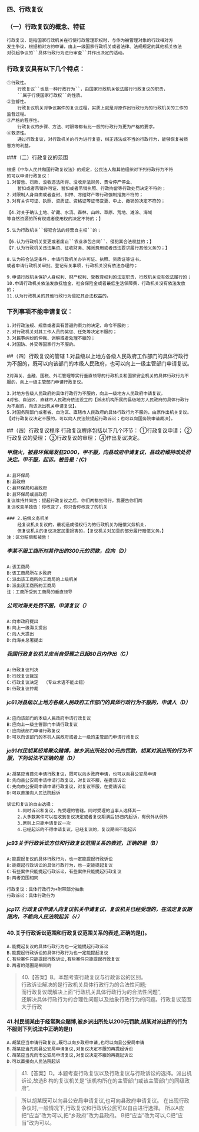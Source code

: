 ### 四、行政复议
### （一）行政复议的概念、特征
    行政复议，是指国家行政机关在行使行政管理职权时，与作为被管理对象的行政相对方
    发生争议，根据相对方的申请，由上一级国家行政机关或者法律、法规规定的其他机关依法
    对引起争议的``具体行政行为进行审查``并作出决定的活动。
    
### 行政复议具有以下几个特点：
    ①行政性。
        行政复议``也是一种行政行为``，由国家行政机关依法履行行政复议的职责，
        ``属于行使国家行政权``的性质。
    ②监督性。
        行政复议机关对争议案件的复议过程，实质上就是对原作出行政行为的行政机关的工作的监督过程。
    ③严格的程序性。
        行政复议的步骤、方法、时限等都有比一般的行政行为更为严格的要求。
    ④救济性。
        通过行政复议，对行政机关的行为进行复查，纠正违法或不当的行政行为，能够恢复被损害方的利益。
        
###（二）行政复议的范围

    根据《中华人民共和国行政复议法》的规定，公民法人和其他组织对下列行政行为不符
    的可以申请行政复议：
    1.对警告、罚款、没收违法所得、没收非法财务、责令停产停业、
        暂扣或者吊销许可证、暂扣或者吊销执照、行政拘留等行政处罚决定不符的；
    2.对限制人身自由或者查封、扣押、冻结财产等行政强制措施不符的；
    3.对有关许可证、执照、资质证、资格证等证书变更、中止、撤销的决定不符的；
    
    【4.对关于确认土地、矿藏、水流、森林、山岭、草原、荒地、滩涂、海域
    等自然资源的所有权或者使用权的决定不符的；】
    
    5.认为行政机关``侵犯合法的经营自主权``的；
    
    【6.认为行政机关变更或者废止``农业承包合同``、侵犯其合法权益的；】
    【7.认为行政机关违法集资、征收财务、摊派费用或者违法要求履行其他义务的；】
    
    8.认为符合法定条件，申请行政机关办许可证、执照、资质证等证书，
    或者申请行政机关审批、登记有关事项，行政机关没有依法办理的；
    
    9.申请行政机关保护人身权利、财产权利、受教育权利的法定职责，行政机关没有依法履行的；
    10.申请行政机关依法发放抚恤金、社会保险金或者最低生活保障费，行政机关没有依法发放的；
    11.认为行政机关的其他行政行为侵犯其合法权益的。
    
### 下列事项不能申请复议：
    1.对行政法规、规章或者具有普遍约束力的决定、命令不服的；
    2.对行政机关对其工作人员的奖惩、任免等决定不服的；
    3.对民事纠纷的仲裁、调解或者处理不服的；
    4.对国防、外交等国家行为不服的。

##（四）行政复议的管辖
    1.对县级以上地方各级人民政府工作部门的具体行政行为不服的，既可以向该部门的本级人民政府，也可以向上一级主管部门申请复议。
    
    2对海关、金融、国税、外汇管理等实行垂直领导的行政机关和国家安全机关的具体行政行为不服的，向上一级主管部门申请行政复议。
    
    3.对地方各级人民政府的具体行政行为不服的，向上一级地方人民政府申请复议。
    4对省、自治区、直辖市人民政府依法设立的【派出机构所属的县级地方人民政府的具体行政行为不服的，向该派出机关申请复议】。
    5.对国务院部门或者省、自治区、直辖市人民政府的具体行政行为不服的，由原作出机关复议。
    【对行政复议决定不服的，可以向人民法院提起行政诉讼；也可以向国务院申请裁决】。



##（四）行政复议程序
    行政复议程序包括以下几个环节：
        ①行政复议申请；
        ②行政复议的受理；
        ③行政复议的审理；
        ④作出复议决定。

##### 甲烧火，被县环保局发狂2000，甲不服，向县政府申请复议，县政府维持改处罚决定。甲不服，起诉。被告是：(C)
    A:县环保局
    B:县政府
    C:县环保局和县政府
    D:县环保局或县政府
    复议维持共同告：提起行政复议之后，你们两都觉得行，我要告你们两
    复议改变单独告：你改变了，你只告你改变了的机关

    ### 2.赔偿义务机关    
        经复议机关复议的，最初造成侵权行为的行政机关为赔偿义务机关，
        但复议机关的复议决定加重损害的，【复议机关对加重的部分履行赔偿义务。】
    注：区分赔偿和被告！        

##### 李某不服工商所对其作出的300元的罚款，应向（D）
    A:该工商局
    B:该工商局所在乡政府
    C:派出该工商所的工商局的上级机关
    D:派出该工商所的工商局
    注：工商所受到工商局的垂直领导

##### 公司对海关处罚不服，申请复议（）
    A:向市政府提出
    B:向上一级海关提出
    C:向人大提出
    D:向海关总署提出

##### 我国行政复议机关应当自受理之日起60日内作出（C）
    A:行政复议判决
    B:行政复议裁定
    C:行政复议决定  （专业术语不能出错）
    D:行政复议仲裁

##### jc61对县级以上地方各级人民政府工作部门的具体行政行为不服的，申请人（D）
    A:应向该部门的本级人民政府申请行政复议
    B:应向上一级主管部门申请行政复议
    C:应向该部门申请行政复议
    D:可以向该部门的本机人民政府或者上一级的主管部门申请行政复议


##### jc91村民胡某经常聚众赌博，被乡派出所处200元的罚款，胡某对派出所的行为不服，下列说法不正确的是（D）
    A:胡某应当首先申请行政复议，既可以向乡政府申请，也可以向县公安局申请
    B:先向县公安局申请申请行政复议，对复议不服，在提请诉讼
    C:先向市公安局申请申请行政复议，对复议不服，在提请诉讼
    D:可以直接向人民法院起诉
    
    诉讼和复议的自由选择：
        1.同时诉讼和复议，先受理的管辖。同时受理的当事人选择其一
        2.大多数案件可以在收到复议决定或者复议期满后15日内起诉，有例外从例外
        3.原则上只能申请复议一次
        4.已经起诉的不得申请复议，已经复议的，复议期间不能起诉

##### jc93关于行政诉讼方位和行政复议范围关系的表述，正确的是（B）
    A:能提起复议的具体行政行为，也一定能提起行政诉讼
    B:能提起行政诉讼的具体行政行为，也一定能提起复议
    C:有些案件只能提起行政诉讼，有些案件只能提起行政复议
    D:两者范围相同
    
    行政复议：具体行政行为+附带部分抽象
    行政诉讼：具体行政行为


##### jcp17. 行政复议申请人向复议机关申请复议，复议机关已经受理的，在法定复议期限内，不能向人民法院起诉（√）


#### 40.关于行政诉讼范围和行政复议范围关系的表述,正确的是()。
    A.能提起复议的具体行政行为也一定能提起行政诉讼
    B.能提起行政诉讼的具体行政行为也一定能提起复议
    C.有些案件只能提起行政诉讼,有些案件只能提起行政复议
    D.两者的范围是相同的
>   40.【答案】B。本题考查行政复议与行政诉讼的区别。     
行政诉讼解决的是行政机关具体行政行为的合法性问题;     
而行政复议既解决上面“行政机关具体行政行为的合法性问题”,     
还解决具体行政行为的合理性问题以及抽象行政行为的问题。行政复议范围大于行政    

#### 41.村民胡某由于经常聚众赌博,被乡派出所处以200元罚款,胡某对派出所的行为不服则下列说法中正确的是()
    A.胡某应当申请行政复议,既可以向乡政府申请,也可以向县公安局申请
    B.胡某应当先向县公安局申请复议,对复议决定不服的再提起诉讼
    C.胡某应当先向市公安局申请复议,对复议决定不服的再提起诉讼
    D.可以直接向人民法院起诉
>   41.【答案】D。本题考查行政复议以及行政复议与行政诉讼的选择。派出机
    诉讼,故选B
    构的复议机关是“该机构所在的主管部门或该主管部门的同级政府”,
    
>   所以胡某既可以向县公安局申请复议,也可向县政府申请复议。
在出现行政争议时,一般情况下,行政复议和行政诉公民可以自由进行选择。
所以A应把“应当”改为可以,把“乡政府”改为县政府。
B把“应当”改为可以,C把“应当”改为可以。











    